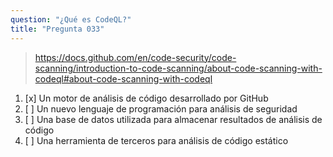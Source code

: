 ```yaml
---
question: "¿Qué es CodeQL?"
title: "Pregunta 033"
---
```


> https://docs.github.com/en/code-security/code-scanning/introduction-to-code-scanning/about-code-scanning-with-codeql#about-code-scanning-with-codeql
1. [x] Un motor de análisis de código desarrollado por GitHub  
1. [ ] Un nuevo lenguaje de programación para análisis de seguridad  
1. [ ] Una base de datos utilizada para almacenar resultados de análisis de código  
1. [ ] Una herramienta de terceros para análisis de código estático  
